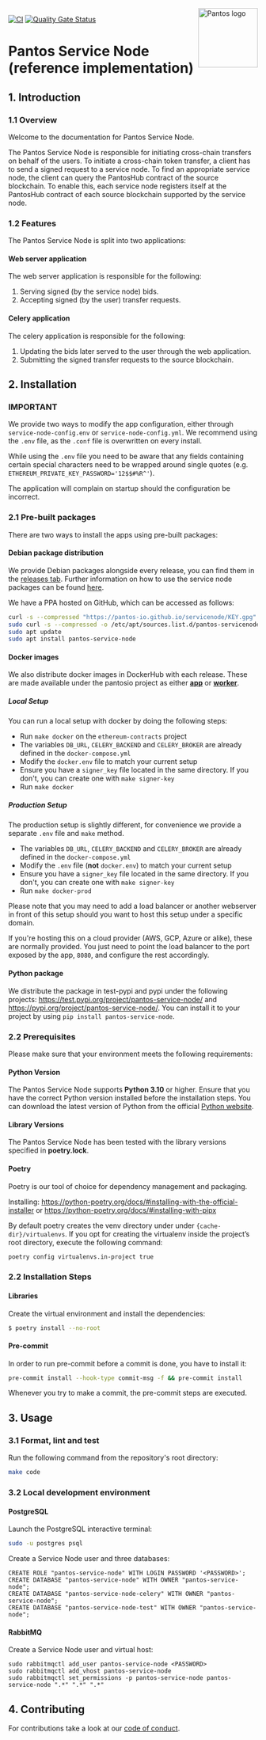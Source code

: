 <img src="https://raw.githubusercontent.com/pantos-io/servicenode/img/pantos-logo-full.svg" alt="Pantos logo" align="right" width="120" />

[![CI](https://github.com/pantos-io/servicenode/actions/workflows/ci.yaml/badge.svg?branch=main)](https://github.com/pantos-io/servicenode/actions/workflows/ci.yaml) 
[![Quality Gate Status](https://sonarcloud.io/api/project_badges/measure?project=pantos-io_servicenode&metric=alert_status)](https://sonarcloud.io/summary/new_code?id=pantos-io_servicenode)



# Pantos Service Node (reference implementation)

## 1. Introduction

### 1.1 Overview

Welcome to the documentation for Pantos Service Node. 

The Pantos Service Node is responsible for initiating cross-chain transfers on behalf of the users. To initiate a cross-chain token transfer, a client has to send a signed request to a service node. To find an appropriate service node, the client can query the PantosHub contract of the source blockchain. To enable this, each service node registers itself at the PantosHub contract of each source blockchain supported by the service node.

### 1.2 Features

The Pantos Service Node is split into two applications:

#### Web server application

The web server application is responsible for the following:

1. Serving signed (by the service node) bids.
2. Accepting signed (by the user) transfer requests.

#### Celery application

The celery application is responsible for the following:

1. Updating the bids later served to the user through the web application.
2. Submitting the signed transfer requests to the source blockchain.

## 2. Installation

### IMPORTANT ###

We provide two ways to modify the app configuration, either through `service-node-config.env` or `service-node-config.yml`. We recommend using the `.env` file, as the `.conf` file is overwritten on every install.

While using the `.env` file you need to be aware that any fields containing certain special characters need to be wrapped around single quotes (e.g. `ETHEREUM_PRIVATE_KEY_PASSWORD='12$$#%R^'`).

The application will complain on startup should the configuration be incorrect.

### 2.1 Pre-built packages

There are two ways to install the apps using pre-built packages:

#### Debian package distribution

We provide Debian packages alongside every release, you can find them in the [releases tab](https://github.com/pantos-io/servicenode/releases). Further information on how to use the service node packages can be found [here](https://pantos.gitbook.io/technical-documentation/general/service-node).

We have a PPA hosted on GitHub, which can be accessed as follows:

```bash
curl -s --compressed "https://pantos-io.github.io/servicenode/KEY.gpg" | gpg --dearmor | sudo tee /etc/apt/trusted.gpg.d/servicenode.gpg >/dev/null
sudo curl -s --compressed -o /etc/apt/sources.list.d/pantos-servicenode.list "https://pantos-io.github.io/servicenode/pantos-servicenode.list"
sudo apt update
sudo apt install pantos-service-node
```

#### Docker images

We also distribute docker images in DockerHub with each release. These are made available under the pantosio project as either [**app**](https://hub.docker.com/r/pantosio/service-node-app) or [**worker**](https://hub.docker.com/r/pantosio/service-node-worker).

##### Local Setup

You can run a local setup with docker by doing the following steps:

- Run `make docker` on the `ethereum-contracts` project
- The variables `DB_URL`, `CELERY_BACKEND` and `CELERY_BROKER` are already defined in the `docker-compose.yml`
- Modify the `docker.env` file to match your current setup
- Ensure you have a `signer_key` file located in the same directory. If you don't, you can create one with `make signer-key`
- Run `make docker`

##### Production Setup

The production setup is slightly different, for convenience we provide a separate `.env` file and `make` method.

- The variables `DB_URL`, `CELERY_BACKEND` and `CELERY_BROKER` are already defined in the `docker-compose.yml`
- Modify the `.env` file (**not** `docker.env`) to match your current setup
- Ensure you have a `signer_key` file located in the same directory. If you don't, you can create one with `make signer-key`
- Run `make docker-prod`

Please note that you may need to add a load balancer or another webserver in front of this setup should you want to host this setup under a specific domain.

If you're hosting this on a cloud provider (AWS, GCP, Azure or alike), these are normally provided. You just need to point the load balancer to the port exposed by the app, `8080`, and configure the rest accordingly.

#### Python package

We distribute the package in test-pypi and pypi under the following projects: https://test.pypi.org/project/pantos-service-node/ and https://pypi.org/project/pantos-service-node/. You can install it to your project by using `pip install pantos-service-node`.

### 2.2 Prerequisites

Please make sure that your environment meets the following requirements:

#### Python Version

The Pantos Service Node supports **Python 3.10** or higher. Ensure that you have the correct Python version installed before the installation steps. You can download the latest version of Python from the official [Python website](https://www.python.org/downloads/).

#### Library Versions

The Pantos Service Node has been tested with the library versions specified in **poetry.lock**.

#### Poetry

Poetry is our tool of choice for dependency management and packaging.

Installing: 
https://python-poetry.org/docs/#installing-with-the-official-installer
or
https://python-poetry.org/docs/#installing-with-pipx

By default poetry creates the venv directory under under ```{cache-dir}/virtualenvs```. If you opt for creating the virtualenv inside the project’s root directory, execute the following command:
```bash
poetry config virtualenvs.in-project true
```

### 2.2  Installation Steps

#### Libraries

Create the virtual environment and install the dependencies:

```bash
$ poetry install --no-root
```

#### Pre-commit

In order to run pre-commit before a commit is done, you have to install it:

```bash
pre-commit install --hook-type commit-msg -f && pre-commit install
```

Whenever you try to make a commit, the pre-commit steps are executed.

## 3. Usage

### 3.1 Format, lint and test

Run the following command from the repository's root directory:

```bash
make code
```

### 3.2 Local development environment

#### PostgreSQL

Launch the PostgreSQL interactive terminal:

```bash
sudo -u postgres psql
```

Create a Service Node user and three databases:

```
CREATE ROLE "pantos-service-node" WITH LOGIN PASSWORD '<PASSWORD>';
CREATE DATABASE "pantos-service-node" WITH OWNER "pantos-service-node";
CREATE DATABASE "pantos-service-node-celery" WITH OWNER "pantos-service-node";
CREATE DATABASE "pantos-service-node-test" WITH OWNER "pantos-service-node";
```

#### RabbitMQ

Create a Service Node user and virtual host:

```
sudo rabbitmqctl add_user pantos-service-node <PASSWORD>
sudo rabbitmqctl add_vhost pantos-service-node
sudo rabbitmqctl set_permissions -p pantos-service-node pantos-service-node ".*" ".*" ".*"
```

## 4. Contributing

For contributions take a look at our [code of conduct](CODE_OF_CONDUCT.md).